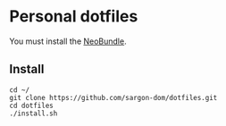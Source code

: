 # Personal dotfiles

You must install the [NeoBundle](https://github.com/Shougo/neobundle.vim).

## Install

    cd ~/
    git clone https://github.com/sargon-dom/dotfiles.git
    cd dotfiles
    ./install.sh
